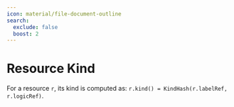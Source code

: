 ```yaml
---
icon: material/file-document-outline
search:
  exclude: false
  boost: 2
---
```


# Resource Kind

For a resource `r`, its kind is computed as: `r.kind() = KindHash(r.labelRef, r.logicRef)`.

